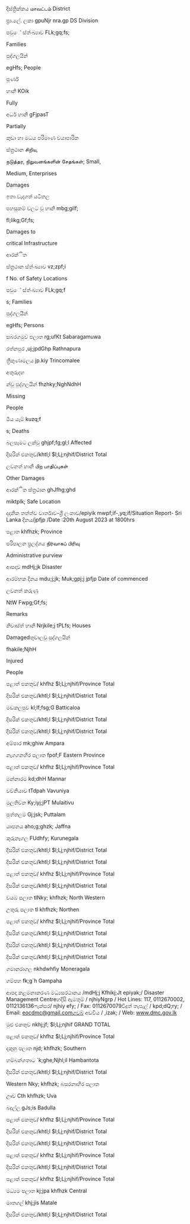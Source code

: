 දිස්ත්‍රික්කය மாவட்டம் District

ප්‍රා.ලේ. ලකා gpuNjr nra.gp DS Division

පවුේ ස්ත්‍ංඛ්‍යාව FLk;gq;fs;

Families

පුද්ගලයින්

egHfs; People

පූර්ණ

හානි KOik

Fully

අර්ධ හානි gFjpasT

Partially

කුඩා හා මධය පරිමාණ වයාපාරික

ස්ත්‍රථාන சிறிய,

நடுத்தர, நிறுவனங்களின் சேதங்கள்; Small,

Medium, Enterprises

Damages

ඉතා වැදගත් යටිතල

පහසුකම් වලට වූ හානි mbg;gilf;

fl;likg;Gf;fs;

Damages to

critical Infrastructure

ආරක්ිත

ස්ත්‍රථාන ස්ත්‍ංඛ්‍යාව vz;zpf;i

f No. of Safety Locations

පවුේ ස්ත්‍ංඛ්‍යාව FLk;gq;f

s; Families

පුද්ගලයින්

egHfs; Persons

සබරගමුව පලාත rg;ufKt Sabaragamuwa

රත්නපුර ,uj;jpdGhp Rathnapura

ත්‍රීකුණාමලය jp.kiy Trincomalee

අතුරුදහ

න්වූ පුද්ගලයින් fhzhky;NghNdhH

Missing

People

මිය යෑම් kuzq;f

s; Deaths

බලපෑමට ලක්වු ghjpf;fg;gl;l Affected

දිසරික් එකතුව/khtl;l $l;Lj;njhif/District Total

ලවනත් හානි பிற பாதிப்புகள்

Other Damages

ආරක්ිත ස්ත්‍රථාන ghJfhg;ghd

miktplk; Safe Location

දදනික තත්ත්ව වාර්තාව-ශ්‍රී ලංකාව/epiyik mwpf;if-,yq;if/Situation Report- Sri Lanka දිනය/jpfjp /Date :20th August 2023 at 1800hrs

පළාත khfhzk; Province

පරිපාලන ප්‍රලද්ශය நிர்வாகப் பிரிவு

Administrative purview

ආපදාව mdHj;jk Disaster

ආරම්භක දිනය mdu;j;jk; Muk;gpj;j jpfjp Date of commenced

ලවනත් කරුණු

NtW Fwpg;Gf;fs;

Remarks

නිවාස්ත්‍ හානි Nrjkile;j tPLfs; Houses

Damagedතුවාලවු පුද්ගලයින්

fhakile;NjhH

Injured

People

පළාත් ඵකතුව/ khfhz $l;Lj;njhif/Province Total

දිසරික් එකතුව/khtl;l $l;Lj;njhif/District Total

මඩකලපුව kl;lf;fsg;G Batticaloa

දිසරික් එකතුව/khtl;l $l;Lj;njhif/District Total

දිසරික් එකතුව/khtl;l $l;Lj;njhif/District Total

අම්පාර mk;ghiw Ampara

නැගගනහිර පලාත fpof;F Eastern Province

පළාත් ඵකතුව/ khfhz $l;Lj;njhif/Province Total

මන්නාරම kd;dhH Mannar

වව්නියාව tTdpah Vavuniya

මුලතිව්න Ky;iyj;jPT Mulaitivu

පුත්තලම Gj;jsk; Puttalam

යාපනය aho;g;ghzk; Jaffna

කුරුනෑගල FUdhfy; Kurunegala

දිසරික් එකතුව/khtl;l $l;Lj;njhif/District Total

දිසරික් එකතුව/khtl;l $l;Lj;njhif/District Total

පළාත් ඵකතුව/ khfhz $l;Lj;njhif/Province Total

දිසරික් එකතුව/khtl;l $l;Lj;njhif/District Total

වයඹ පලාත tlNky; khfhzk; North Western

උතුරු පලාත tl khfhzk; Northen

පළාත් ඵකතුව/ khfhz $l;Lj;njhif/Province Total

දිසරික් එකතුව/khtl;l $l;Lj;njhif/District Total

දිසරික් එකතුව/khtl;l $l;Lj;njhif/District Total

දිසරික් එකතුව/khtl;l $l;Lj;njhif/District Total

ගමානරාගල nkhdwhfiy Moneragala

ගම්පහ fk;g`h Gampaha

ආපදා කළමනාකරණ මධ්‍යසරථානය /mdHj;j Kfhikj;Jt epiyak;/ Disaster Management Centreහදිසි ඇමතුම් / njhiyNgrp / Hot Lines: 117, 0112670002, 0112136136ෆැක්සර/ njhiy efy; / Fax: 0112670079විදුත් තැපැල් / kpd;dQ;ry; / Email: eocdmc@gmail.comගවබ් අඩවිය / ,izak; / Web: www.dmc.gov.lk

මුළු එකතුව nkhj;jf; $l;Lj;njhif GRAND TOTAL

පළාත් ඵකතුව/ khfhz $l;Lj;njhif/Province Total

දකුනු පලාත njd; khfhzk; Southern

හම්බන්ගතාට `k;ghe;Njhl;il Hambantota

දිසරික් එකතුව/khtl;l $l;Lj;njhif/District Total

Western Nky; khfhzk; බසරනාහිර පලාත

ඌව Cth khfhzk; Uva

බදුල්ල gJs;is Badulla

පළාත් ඵකතුව/ khfhz $l;Lj;njhif/Province Total

දිසරික් එකතුව/khtl;l $l;Lj;njhif/District Total

දිසරික් එකතුව/khtl;l $l;Lj;njhif/District Total

පළාත් ඵකතුව/ khfhz $l;Lj;njhif/Province Total

දිසරික් එකතුව/khtl;l $l;Lj;njhif/District Total

පළාත් ඵකතුව/ khfhz $l;Lj;njhif/Province Total

මධ්‍යම පලාත kj;jpa khfhzk Central

මාතගල් khj;jis Matale

දිසරික් එකතුව/khtl;l $l;Lj;njhif/District Total